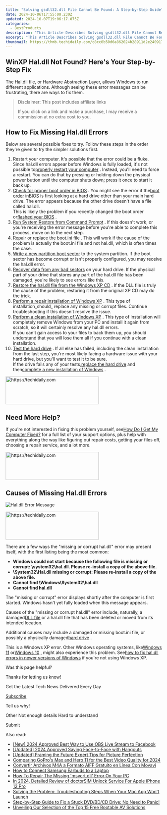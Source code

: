 ```yaml
---
title: "Solving gsdll32.dll File Cannot Be Found: A Step-by-Step Guide"
date: 2024-10-06T17:55:00.230Z
updated: 2024-10-07T19:06:17.075Z
categories:
  - BestProducts
description: "This Article Describes Solving gsdll32.dll File Cannot Be Found: A Step-by-Step Guide"
excerpt: "This Article Describes Solving gsdll32.dll File Cannot Be Found: A Step-by-Step Guide"
thumbnail: https://thmb.techidaily.com/c8cc0b50d6a862024b28911d2e2409173d05c3a9fcb60009ede2fce73e839885.jpg
---
```


## WinXP Hal.dll Not Found? Here's Your Step-by-Step Fix
 The Hal.dll file, or Hardware Abstraction Layer, allows Windows to run different applications. Although seeing these error messages can be frustrating, there are ways to fix them.

>  Disclaimer: This post includes affiliate links
>
>  If you click on a link and make a purchase, I may receive a commission at no extra cost to you.
>

## How to Fix Missing Hal.dll Errors

 Below are several possible fixes to try. Follow these steps in the order they're given to try the simpler solutions first.

1. Restart your computer. It's possible that the error could be a fluke.  
 Since hal.dll errors appear before Windows is fully loaded, it's not possible to[properly restart your computer](https://www.lifewire.com/how-to-reboot-a-computer-2624568) . Instead, you'll need to force a restart. You can do that by pressing or holding down the physical power button until the computer shuts down; press it once to start it back up.
2. [Check for proper boot order in BIOS](https://www.lifewire.com/change-the-boot-order-in-bios-2624528) . You might see the error if the[boot order](https://www.lifewire.com/what-is-a-boot-sequence-2625814) in[BIOS](https://www.lifewire.com/bios-basic-input-output-system-2625820) is first looking at a hard drive other than your main hard drive. The error appears because the other drive doesn't have a file called hal.dll.  
 This is likely the problem if you recently changed the boot order or[flashed your BIOS](https://www.lifewire.com/how-to-update-bios-4783238) .
3. [Run System Restore from Command Prompt](https://www.lifewire.com/how-to-start-system-restore-from-the-command-prompt-2624522) . If this doesn't work, or you're receiving the error message before you're able to complete this process, move on to the next step.
4. [Repair or replace the boot.ini file](https://www.lifewire.com/how-to-repair-or-replace-boot-ini-in-windows-xp-2624512) . This will work if the cause of the problem is actually the boot.ini file and not hal.dll, which is often times the case.
5. [Write a new partition boot sector](https://www.lifewire.com/write-a-new-partition-boot-sector-to-a-windows-xp-system-partition-2624503) to the system partition. If the boot sector has become corrupt or isn't properly configured, you may receive the hal.dll error.
6. [Recover data from any bad sectors](https://www.lifewire.com/locate-recover-data-from-bad-sectors-within-recovery-console-2624501) on your hard drive. If the physical part of your drive that stores any part of the hal.dll file has been damaged, you're likely to see errors like this.
7. [Restore the hal.dll file from the Windows XP CD](https://www.lifewire.com/how-to-restore-hal-dll-from-the-windows-xp-cd-2624517) . If the DLL file is truly the cause of the problem, restoring it from the original XP CD may do the trick.
8. [Perform a repair installation of Windows XP](https://www.lifewire.com/how-to-perform-a-windows-xp-repair-install-2624915) . This type of installation_should_ replace any missing or corrupt files. Continue troubleshooting if this doesn't resolve the issue.
9. [Perform a clean installation of Windows XP](https://www.lifewire.com/how-to-clean-install-windows-xp-2624911) . This type of installation will completely remove Windows from your PC and install it again from scratch, so it will certainly resolve any hal.dll errors.  
 If you can't gain access to your files to back them up, you should understand that you will lose them all if you continue with a clean installation.
10. [Test the hard drive](https://www.lifewire.com/free-hard-drive-testing-programs-2626183) . If all else has failed, including the clean installation from the last step, you're most likely facing a hardware issue with your hard drive, but you'll want to test it to be sure.  
 If the drive fails any of your tests,[replace the hard drive](https://www.lifewire.com/how-to-replace-a-hard-drive-2626200) and then[complete a new installation of Windows](https://www.lifewire.com/how-to-install-a-windows-operating-system-2624925) .

<!-- affiliate ads begin -->
<a href="https://aligracehair.sjv.io/c/5597632/1959707/19272" target="_top" id="1959707">
  <img src="//a.impactradius-go.com/display-ad/19272-1959707" border="0" alt="https://techidaily.com" width="300" height="90"/>
</a>
<img height="0" width="0" src="https://aligracehair.sjv.io/i/5597632/1959707/19272" style="position:absolute;visibility:hidden;" border="0" />
<!-- affiliate ads end -->

## Need More Help?

 If you're not interested in fixing this problem yourself, see[How Do I Get My Computer Fixed?](https://www.lifewire.com/how-do-i-get-my-computer-fixed-2625167) for a full list of your support options, plus help with everything along the way like figuring out repair costs, getting your files off, choosing a repair service, and a lot more.

<!-- affiliate ads begin -->
<a href="https://aligracehair.sjv.io/c/5597632/1885999/19272" target="_top" id="1885999">
  <img src="//a.impactradius-go.com/display-ad/19272-1885999" border="0" alt="https://techidaily.com" width="300" height="90"/>
</a>
<img height="0" width="0" src="https://aligracehair.sjv.io/i/5597632/1885999/19272" style="position:absolute;visibility:hidden;" border="0" />
<!-- affiliate ads end -->

## Causes of Missing Hal.dll Errors

![Hal.dll Error Message](https://www.lifewire.com/thmb/iW96xBd-pVPkCbR8_ExyONSabUM=/1500x0/filters:no_upscale():max_bytes(150000):strip_icc():format(webp)/hal-dll-missing-corrupt-xp-57fd205d3df78c690f815007.PNG)

<!-- affiliate ads begin -->
<a href="https://homestyler.sjv.io/c/5597632/1943648/22993" target="_top" id="1943648">
  <img src="//a.impactradius-go.com/display-ad/22993-1943648" border="0" alt="https://techidaily.com" width="300" height="90"/>
</a>
<img height="0" width="0" src="https://homestyler.sjv.io/i/5597632/1943648/22993" style="position:absolute;visibility:hidden;" border="0" />
<!-- affiliate ads end -->

 There are a few ways the "missing or corrupt hal.dll" error may present itself, with the first listing being the most common:

* **Windows could not start because the following file is missing or corrupt: \\system32\\hal.dll. Please re-install a copy of the above file.**
* **\\System32\\Hal.dll missing or corrupt: Please re-install a copy of the above file.**
* **Cannot find \\Windows\\System32\\hal.dll**
* **Cannot find hal.dll**

 The "missing or corrupt" error displays shortly after the computer is first started. Windows hasn't yet fully loaded when this message appears.

 Causes of the "missing or corrupt hal.dll" error include, naturally, a damaged[DLL file](https://www.lifewire.com/what-is-a-dll-file-2625852) or a hal.dll file that has been deleted or moved from its intended location.

 Additional causes may include a damaged or missing boot.ini file, or possibly a physically damaged[hard drive](https://www.lifewire.com/what-is-a-hard-disk-drive-2618152) .

 This is a Windows XP error. Other Windows operating systems, like[Windows 11](https://www.lifewire.com/windows-11-5188930) or[Windows 10](https://www.lifewire.com/windows-10-2626217) , might also experience this problem. See[how to fix hal.dll errors in newer versions of Windows](https://www.lifewire.com/fix-hal-dll-errors-in-newer-versions-of-windows-2619245) if you're not using Windows XP.

Was this page helpful?

Thanks for letting us know!

 Get the Latest Tech News Delivered Every Day

[Subscribe](https://www.lifewire.com/#)

Tell us why!

 Other  Not enough details  Hard to understand

 Submit

<ins class="adsbygoogle"
     style="display:block"
     data-ad-format="autorelaxed"
     data-ad-client="ca-pub-7571918770474297"
     data-ad-slot="1223367746"></ins>

<ins class="adsbygoogle"
     style="display:block"
     data-ad-client="ca-pub-7571918770474297"
     data-ad-slot="8358498916"
     data-ad-format="auto"
     data-full-width-responsive="true"></ins>

<span class="atpl-alsoreadstyle">Also read:</span>
<div><ul>
<li><a href="https://desktop-recording.techidaily.com/new-2024-approved-best-way-to-use-obs-live-stream-to-facebook/"><u>[New] 2024 Approved Best Way to Use OBS Live Stream to Facebook</u></a></li>
<li><a href="https://on-screen-recording.techidaily.com/updated-2024-approved-saving-face-to-face-with-hangouts/"><u>[Updated] 2024 Approved Saving Face-to-Face with Hangouts</u></a></li>
<li><a href="https://fox-access.techidaily.com/updated-framing-the-future-expert-tips-for-picture-perfection/"><u>[Updated] Framing the Future Expert Tips for Picture Perfection</u></a></li>
<li><a href="https://extra-hints.techidaily.com/comparing-gopros-max-and-hero-11-for-the-best-video-quality-for-2024/"><u>Comparing GoPro's Max and Hero 11 for the Best Video Quality for 2024</u></a></li>
<li><a href="https://vp-tips.techidaily.com/convertir-archivos-m4a-a-formato-aiff-gratuito-en-linea-con-movavi/"><u>Convertir Archivos M4A a Formato AIFF Gratuito en Línea Con Movavi</u></a></li>
<li><a href="https://techno-recovery.techidaily.com/how-to-connect-samsung-earbuds-to-a-laptop/"><u>How to Connect Samsung Earbuds to a Laptop</u></a></li>
<li><a href="https://techno-recovery.techidaily.com/how-to-repair-the-missing-msvcrtdll-error-on-your-pc/"><u>How To Repair The Missing 'msvcrt.dll' Error On Your PC</u></a></li>
<li><a href="https://ios-unlock.techidaily.com/in-2024-detailed-review-of-doctorsim-unlock-service-for-apple-iphone-12-pro-by-drfone-ios/"><u>In 2024, Detailed Review of doctorSIM Unlock Service For Apple iPhone 12 Pro</u></a></li>
<li><a href="https://techno-recovery.techidaily.com/solving-the-problem-troubleshooting-steps-when-your-mac-app-wont-launch/"><u>Solving the Problem: Troubleshooting Steps When Your Mac App Won't Launch</u></a></li>
<li><a href="https://techno-recovery.techidaily.com/1722902470148-step-by-step-guide-to-fix-a-stuck-dvdbdcd-drive-no-need-to-panic/"><u>Step-by-Step Guide to Fix a Stuck DVD/BD/CD Drive: No Need to Panic!</u></a></li>
<li><a href="https://techno-recovery.techidaily.com/unveiling-our-selection-of-the-top-15-free-bootable-av-solutions/"><u>Unveiling Our Selection of the Top 15 Free Bootable AV Solutions</u></a></li>
</ul></div>

